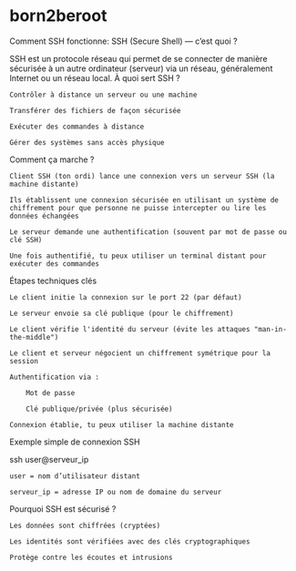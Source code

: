# born2beroot
Comment SSH fonctionne:
	SSH (Secure Shell) — c’est quoi ?

SSH est un protocole réseau qui permet de se connecter de manière sécurisée à un autre ordinateur (serveur) via un réseau, généralement Internet ou un réseau local.
À quoi sert SSH ?

    Contrôler à distance un serveur ou une machine

    Transférer des fichiers de façon sécurisée

    Exécuter des commandes à distance

    Gérer des systèmes sans accès physique

Comment ça marche ?

    Client SSH (ton ordi) lance une connexion vers un serveur SSH (la machine distante)

    Ils établissent une connexion sécurisée en utilisant un système de chiffrement pour que personne ne puisse intercepter ou lire les données échangées

    Le serveur demande une authentification (souvent par mot de passe ou clé SSH)

    Une fois authentifié, tu peux utiliser un terminal distant pour exécuter des commandes

Étapes techniques clés

    Le client initie la connexion sur le port 22 (par défaut)

    Le serveur envoie sa clé publique (pour le chiffrement)

    Le client vérifie l'identité du serveur (évite les attaques "man-in-the-middle")

    Le client et serveur négocient un chiffrement symétrique pour la session

    Authentification via :

        Mot de passe

        Clé publique/privée (plus sécurisée)

    Connexion établie, tu peux utiliser la machine distante

Exemple simple de connexion SSH

ssh user@serveur_ip

    user = nom d’utilisateur distant

    serveur_ip = adresse IP ou nom de domaine du serveur

Pourquoi SSH est sécurisé ?

    Les données sont chiffrées (cryptées)

    Les identités sont vérifiées avec des clés cryptographiques

    Protège contre les écoutes et intrusions
